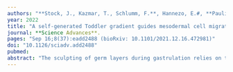 ```yaml
---
authors: "**Stock, J., Kazmar, T., Schlumm, F.**, Hannezo, E.#, **Pauli, A.#**"
year: 2022
title: "A self-generated Toddler gradient guides mesodermal cell migration"
journal: **Science Advances**.
pages: "Sep 16;8(37):eadd2488 (bioRxiv: 10.1101/2021.12.16.472981)"
doi: "10.1126/sciadv.add2488"
pubmed: 
abstract: "The sculpting of germ layers during gastrulation relies on the coordinated migration of progenitor cells, yet the cues controlling these long-range directed movements remain largely unknown. While directional migration often relies on a chemokine gradient generated from a localized source, we find that zebrafish ventrolateral mesoderm is guided by a self-generated gradient of the initially uniformly expressed and secreted protein Toddler/ELABELA/Apela. We show that the Apelin receptor, which is specifically expressed in mesodermal cells, has a dual role during gastrulation, acting as a scavenger receptor to generate a Toddler gradient, and as a chemokine receptor to sense this guidance cue. Thus, we uncover a single receptor-based self-generated gradient as the enigmatic guidance cue that can robustly steer the directional migration of mesoderm through the complex and continuously changing environment of the gastrulating embryo."
---
```

